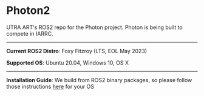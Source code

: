 # Photon2

UTRA ART's ROS2 repo for the Photon project. Photon is being built to compete in IARRC.

---

**Current ROS2 Distro**: Foxy Fitzroy (LTS, EOL May 2023)

**Supported OS**: Ubuntu 20.04, Windows 10, OS X

---

**Installation Guide**: We build from ROS2 binary packages, so please follow those instructions [here](https://docs.ros.org/en/foxy/Installation.html#installationguide) for your OS
